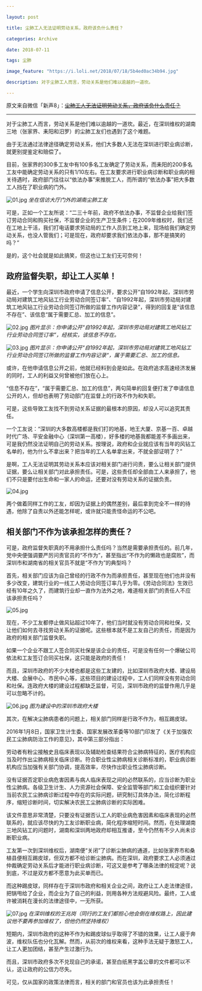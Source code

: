 ```yaml
---

layout: post

title: 尘肺工人无法证明劳动关系，政府该负什么责任？

categories: Archive

date: 2018-07-11

tags: 尘肺

image_feature: "https://i.loli.net/2018/07/18/5b4ed0ac34b94.jpg"

description: 对于尘肺工人而言，劳动关系是他们难以逾越的一道坎。

---
```


原文来自微信「新声8」：~~[尘肺工人无法证明劳动关系，政府该负什么责任？](https://mp.weixin.qq.com/s/mgwrsWYv76M_dLHQaHIQbQ)~~

---

对于尘肺工人而言，劳动关系是他们难以逾越的一道坎。最近，在深圳维权的湖南三地（张家界、耒阳和汨罗）的尘肺工友们也遇到了这个难题。

由于无法通过法律途径确定劳动关系，他们大多数人无法在深圳进行职业病诊断，就更别提鉴定和赔偿了。

目前，张家界的300多工友中有100多名工友确定了劳动关系，而耒阳的200多名工友中能确定劳动关系的只有1/10左右。在工友要求进行职业病诊断和职业病的相关待遇时，政府部门往往以“依法办事”来推脱工人，而所谓的“依法办事”把大多数工人挡在了职业病的门外。

![01.jpg](https://i.loli.net/2018/07/18/5b4ed0ac34b94.jpg)
*坐在信访大厅门外的湖南尘肺工友*

可是，正如一个工友所说：“二三十年前，政府不依法办事，不监督企业给我们签订劳动合同和购买社保，不监督企业的生产卫生条件；在2009年维权时，我们还在工地上干活，我们打电话要求劳动局的工作人员到工地上来，现场给我们确定劳动关系，也没人管我们；可是现在，政府却要求我们依法办事，那不是搞笑的吗？”

是的，这个社会就是如此搞笑，但这也让工友们无可奈何！

## 政府监督失职，却让工人买单！

最近，一个学生向深圳市政府申请了信息公开，要求公开“自1992年起，深圳市劳动局对建筑工地风钻工行业劳动合同签订率”、“自1992年起，深圳市劳动局对建筑工地风钻工行业劳动合同签订所做的监督工作内容记录”，得到的回复是“该信息不存在”、该信息“属于需要汇总、加工的信息”。

![02.jpg](https://i.loli.net/2018/07/18/5b4ed0ac3553d.jpg)
*图片显示：你申请公开“自1992年起，深圳市劳动局对建筑工地风钻工行业劳动合同签订率”，经核实，该信息不存在。*

![03.jpg](https://i.loli.net/2018/07/18/5b4ed0ac66cb2.jpg)
*图片显示：你申请公开“自1992年起，深圳市劳动局对建筑工地风钻工行业劳动合同签订所做的监督工作内容记录“，属于需要汇总、加工的信息。*

或许，在他申请信息公开之前，他就已经料到会是如此。在政府追求高速经济发展的同时，工人的利益又何曾被他们放在心上。

“信息不存在”，“属于需要汇总、加工的信息”，两句简单的回复便打发了申请信息公开的人，但却也表明了劳动部门在监督上的行政不作为和失职。

可是，这些导致工友找不到劳动关系证据的最根本的原因，却没人可以追究其责任。

一个工友说：“深圳的大多数高楼都是我们打的地基，地王大厦、京基一百、卓越时代广场、平安金融中心（深圳第一高楼），好多楼的地基我都能差不多画出来，可是我仍然没法证明自己的劳动关系。按理说，政府和企业就应该有当年的风钻工名单的，他为什么不拿出来？把当年的工人名单拿出来，不就全部证明了？”

是啊，工人无法证明其劳动关系本应该对相关部门进行问责，要么让相关部门提供证据，要么让相关部门对此承担责任。可是，这些责任却全部由工人来承担了，他们不只是要付出生命和一家人的命运，还要对没有劳动关系的证据负责。

![04.jpg](https://i.loli.net/2018/07/18/5b4ed0abebc1e.jpg)

两个做着同样工作的工友，却因为证据上的偶然差别，最后拿到完全不一样的待遇，他除了自责以外还能怎样呢，或许就只能责怪命运的不公吧。

## 相关部门不作为该承担怎样的责任？

可是，政府监督失职真的不用承担什么责任吗？当然是需要承担责任的。前几年，党中央便强调要严厉问责官员的“不作为”，甚至指出“不作为的懒政也是腐败”，而深圳市和湖南省的相关官员不就是“不作为”的典型吗？

首先，相关部门应该为自己曾经的行政不作为而承担责任，甚至现在他们也并没有多少改变，建筑行业的一线工人劳动合同签订率几乎为零。《劳动合同法》生效已经有10年之久了，而建筑行业却一直作为法外之地，难道相关部门的责任人不应该承担责任吗？

![05.jpg](https://i.loli.net/2018/07/18/5b4ed0abed98f.jpg)

现在，不少工友都停止做风钻超过10年了，他们当时就没有劳动合同和社保，又让他们如何去寻找劳动关系的证据呢。这些根本就不是工友自己的责任，而是因为政府的相关部门监督失职。

如果一个企业不跟工人签合同买社保是该企业的责任，可是没有任何一个爆破公司依法和工友签订合同买社保，这只能是政府的责任！

而且，深圳市政府的不少大楼也都是这些工友建的，比如深圳市政府大楼、建设局大楼、会展中心、市民中心等，这些项目的建设过程中，工人们同样没有劳动合同和社保。连政府大楼的建设过程都缺乏监督，可见，深圳市政府的监督作用几乎是可以忽略不计的。

![06.jpg](https://i.loli.net/2018/07/18/5b4ed0abed6c1.jpg)
*图为建设中的深圳市政府大楼*

其次，在解决尘肺病患者的问题上，相关部门同样是行政不作为，相互踢皮球。

2016年1月8日，国家卫生计生委、国家发展改革委等10部门印发了《关于加强农民工尘肺病防治工作的意见》，其中第三部分指出：

劳动者有粉尘接触史且临床表现以及辅助检查结果符合尘肺病特征的，医疗机构应当及时作出尘肺病相关临床诊断。符合职业性尘肺病相关诊断标准的，职业病诊断机构应当加强有关部门协调，提高效率，尽快作出职业性尘肺病诊断。

没有证据否定职业病危害因素与病人临床表现之间的必然联系的，应当诊断为职业性尘肺病。各级卫生计生、人力资源社会保障、安全监管等部门和工会组织要针对当前农民工尘肺病诊断过程中存在的实际问题，研究制订具体办法，简化诊断程序，缩短诊断时间，切实解决农民工尘肺病诊断的实际困难。

该文件意思非常清楚，只要没有证据否认工人的职业病危害因素和临床表现的必然联系的，就应该尽快的为工友诊断职业病，简化程序缩短时间。然而，在处理湖南三地风钻工的问题时，湖南和深圳两地政府却相互推诿，至今仍然有不少人尚未诊断职业病。

工友第一次到深圳维权后，湖南便“关闭”了诊断尘肺病的通道，比如张家界市和桑植县便相互踢皮球，但双方都不给诊断尘肺病。而在深圳，政府要求工人必须通过仲裁确定劳动关系后才能进行职业病诊断，可这又是参考了哪条法律的规定呢？说到底，不过是双方都不愿意为此买单而已。

而这种踢皮球，同样存在于深圳市政府和相关企业之间，政府让工人走法律途径，把锅甩给了企业，而企业为了自己的利益，则用各种方法规避风险。最终，工人或许被消耗在漫长的法律途径中，一无所获。

![07.jpg](https://i.loli.net/2018/07/18/5b4ed0ac9ce09.jpg)
*在深圳维权的王兆岗（同行的工友们都担心他会倒在维权路上，因此建议他不要再参加维权了，但他仍然坚持维权）*

短期内，深圳市政府的这种不作为和踢皮球似乎取得了不错的效果，让工人疲于奔波，维权队伍也分化瓦解。然而，从前次的维权来看，这种手法无疑于激怒工人，让工人更加团结，甚至产生过激行为。

而且，深圳市政府多次不兑现自己的承诺，甚至白纸黑字盖公章的文件都可以不认，这让政府的公信力尽失。

可见，仅从国家的政策法律而言，相关的部门和官员也该为此承担责任！
